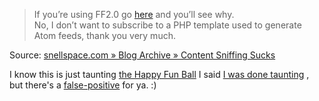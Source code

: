 <blockquote cite="http://www.snellspace.com/wp/?p=530">If you’re using FF2.0 go <a href="http://svn.smedbergs.us/wordpress-atom10/tags/0.6/wp-atom10-comments.php">here</a> and you’ll see why.<br />No, I don’t want to subscribe to a PHP template used to generate Atom feeds, thank you very much.</blockquote><div class="quotesource">Source: <a href="http://www.snellspace.com/wp/?p=530">snellspace.com » Blog Archive » Content Sniffing Sucks</a></div>

I know this is just taunting [the Happy Fun Ball](http://en.wikipedia.org/wiki/Happy_Fun_Ball) I said [I was done taunting](http://decafbad.com/blog/2006/11/07/firefox-rss-xsl-from-anger-to-apathy) , but there's a [false-positive](http://groups.google.com/group/mozilla.dev.apps.firefox/browse_thread/thread/146f70eaf0e1686f/1daec246d79c7dbd#341e610fd279b5fc) for ya.  :)
